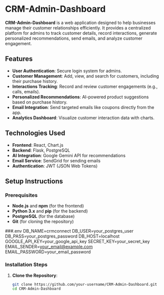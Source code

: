 # CRM-Admin-Dashboard

**CRM-Admin-Dashboard** is a web application designed to help businesses manage their customer relationships efficiently. It provides a centralized platform for admins to track customer details, record interactions, generate personalized recommendations, send emails, and analyze customer engagement.

## Features

- **User Authentication**: Secure login system for admins.
- **Customer Management**: Add, view, and search for customers, including their purchase history.
- **Interactions Tracking**: Record and review customer engagements (e.g., calls, emails).
- **Personalized Recommendations**: AI-powered product suggestions based on purchase history.
- **Email Integration**: Send targeted emails like coupons directly from the app.
- **Analytics Dashboard**: Visualize customer interaction data with charts.

## Technologies Used

- **Frontend**: React, Chart.js
- **Backend**: Flask, PostgreSQL
- **AI Integration**: Google Gemini API for recommendations
- **Email Service**: SendGrid for sending emails
- **Authentication**: JWT (JSON Web Tokens)

## Setup Instructions

### Prerequisites

- **Node.js** and **npm** (for the frontend)
- **Python 3.x** and **pip** (for the backend)
- **PostgreSQL** (for the database)
- **Git** (for cloning the repository)

###.env
DB_NAME=crmconnect
DB_USER=your_postgres_user
DB_PASS=your_postgres_password
DB_HOST=localhost
GOOGLE_API_KEY=your_google_api_key
SECRET_KEY=your_secret_key
EMAIL_SENDER=your_email@example.com
EMAIL_PASSWORD=your_email_password

### Installation Steps

1. **Clone the Repository**:
   ```bash
   git clone https://github.com/your-username/CRM-Admin-Dashboard.git
   cd CRM-Admin-Dashboard



